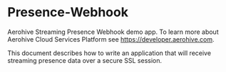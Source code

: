 # Presence-Webhook
Aerohive Streaming Presence Webhook demo app. To learn more about Aerohive Cloud Services Platform see https://developer.aerohive.com.

This document describes how to write an application that will receive streaming presence data over a secure SSL session. 
